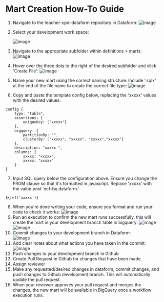 # Mart Creation How-To Guide
1. Navigate to the teacher-cpd-dataform repository in Dataform:
    ![image](https://github.com/DFE-Digital/teacher-cpd-dataform/assets/145556040/56e4a6c1-7b89-4e9e-ac01-702db4bcc5b5)
3. Select your development work space:

   ![image](https://github.com/DFE-Digital/teacher-cpd-dataform/assets/145556040/06587e2f-f06a-4fea-bef4-d1cf8d3a31ae)
4. Navigate to the appropriate subfolder within definitions > marts:                
   ![image](https://github.com/DFE-Digital/teacher-cpd-dataform/assets/145556040/5adc06e4-3b28-42c2-8f05-098d0aa835d8)
5. Hover over the three dots to the right of the desired subfolder and click 'Create File':
   ![image](https://github.com/DFE-Digital/teacher-cpd-dataform/assets/145556040/09b0e94c-ba7e-4e17-b9f9-33c02b8ffa6e)
6. Name your new mart using the correct naming structure. Include '.sqlx' at the end of the file name to create the correct file type:
   ![image](https://github.com/DFE-Digital/teacher-cpd-dataform/assets/145556040/183a2d80-4f44-4cff-a935-1053dbfa73e9)
7. Copy and paste the template config below, replacing the 'xxxxx' values with the desired values:
```
config {
    type: "table",
    assertions: {
        uniqueKey: ["xxxxx"]
    },
    bigquery: {
        partitionBy: "",
        clusterBy: ["xxxxx", "xxxxx", "xxxxx","xxxxx"]
    },
    description: "xxxxx ",
    columns: {
        xxxxx: "xxxxx",
        xxxxx: "xxxxx"
    }
}
```
7. Input SQL query below the configuration above. Ensure you change the FROM clause so that it's formatted in javascript. Replace 'xxxxx' with the value post 'ecf-bq.dataform.'
```
${ref('xxxxx')}
```
8. When you're done writing your code, ensure you format and run your code to check it works:
   ![image](https://github.com/DFE-Digital/teacher-cpd-dataform/assets/145556040/3e7ec2ac-6984-4036-b299-876c4cef2d87)
9. Run an execution to confirm the new mart runs successfully, this will create the mart in your development branch table in bigquery:
   ![image](https://github.com/DFE-Digital/teacher-cpd-dataform/assets/145556040/7ea0306f-1795-48c9-81c5-e40ebb9f3c00)
   ![image](https://github.com/DFE-Digital/teacher-cpd-dataform/assets/145556040/20d91019-f0e6-4a4c-89fa-22d9ff95748a)
10. Commit changes to your development branch in Dataform:                                                          
    ![image](https://github.com/DFE-Digital/teacher-cpd-dataform/assets/145556040/c83caff3-a49d-4c8b-b77b-d8e18a5a8e68)
11. Add clear notes about what actions you have taken in the commit:
    ![image](https://github.com/DFE-Digital/teacher-cpd-dataform/assets/145556040/c3d6f6b5-199a-42aa-bf37-3fa5e57a80d4)
12. Push changes to your development branch in Github
13. Create Pull Request in Github for changes that have been made.
14. Assign reviewer
15. Make any requested/desired changes in dataform, commit changes, and push changes to Github development branch. This will automatically update the pull request.
16. When your reviewer approves your pull request and merges the changes, the new mart will be available in BigQuery once a workflow execution runs. 




